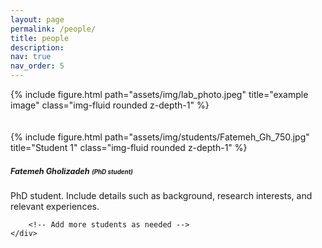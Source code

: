 ```yaml
---
layout: page
permalink: /people/
title: people
description:
nav: true
nav_order: 5
---
```


<div class="row justify-content-sm-center">
    <div class="col-sm-10 mt-3 mt-md-0">
        {% include figure.html path="assets/img/lab_photo.jpeg" title="example image" class="img-fluid rounded z-depth-1" %}
    </div>
</div>

<br>
<br>

<div class="container">
    <div class="row">
        <div class="col-md-4 mb-4">
            <div class="text-center">
                {% include figure.html path="assets/img/students/Fatemeh_Gh_750.jpg" title="Student 1" class="img-fluid rounded z-depth-1" %}
                <h5>
                <span style="font-size: 0.9em;">Fatemeh Gholizadeh</span> 
                <span style="font-size: 0.7em;">(PhD student)</span>
                </h5>
                <p>
                    PhD student. Include details such as background, research interests, and relevant experiences.
                </p>
            </div>
        </div>
 

        <!-- Add more students as needed -->
    </div>
</div>


<div style="display: none;">
    <strong style="font-size: 20px;">PhD Opportunity:</strong><br>
    <p style="text-align: justify;">I am seeking highly motivated and talented individuals to join my research team as Ph.D. students. I am looking for candidates interested in pursuing research at the intersection of hydrologic modeling, machine learning, and remote sensing.<br><br><br>

    <strong style="font-size: 20px;">Requirements:</strong><br>
    <p style="text-align: justify;">A master's degree (or equivalent) in hydrology, water resources, environmental science, or a related field<br>
    Experience in hydrologic modeling, machine learning, or remote sensing<br>
    Proficiency in programming languages (preferably Python)<br> 
    Experience with GIS software<br>
    Excellent analytical and problem-solving skills<br>
    Strong communication and technical writing abilities.<br><br><br>

    <strong style="font-size: 20px;">To apply:</strong><br>
    <p style="text-align: justify;">If you are interested, please contact me with your Curriculum Vitae (CV) and a short email (titled 'Ph.D.') explaining why you are interested in joining my research group. Your CV should include your educational background with GPAs, research experience, publication record (if any), and TOEFL score (for international students).<br><br><br>

    <strong style="font-size: 20px;">M.S. Students:</strong><br>
    <p style="text-align: justify;">If you are interested in joining our group as MS student to carry out an independent research, feel free to reach out to me at pabbaszadeh@pdx.edu. We are constantly looking for motivated students to support ongoing research projects.<br><br><br>

    <strong style="font-size: 20px;">B.S. Students:</strong><br>
    <p style="text-align: justify;">For joining as an undergraduate student please email me at pabbaszadeh@pdx.edu. PSU students from diverse backgrounds or those who are interested in conducting their senior thesis in the area of hydro data science are strongly encouraged to email me.<br><br><br>
</div>


